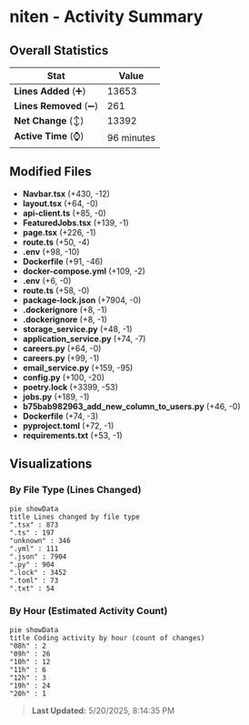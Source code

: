# niten - Activity Summary 

## Overall Statistics

| Stat                   | Value                                                             |
| ---------------------- | ----------------------------------------------------------------- |
| **Lines Added** (➕)   | 13653                                          |
| **Lines Removed** (➖) | 261                                        |
| **Net Change** (↕)    | 13392                |
| **Active Time** (⌚)   | 96 minutes |


## Modified Files
- **Navbar.tsx** (+430, -12)
- **layout.tsx** (+64, -0)
- **api-client.ts** (+85, -0)
- **FeaturedJobs.tsx** (+139, -1)
- **page.tsx** (+226, -1)
- **route.ts** (+50, -4)
- **.env** (+98, -10)
- **Dockerfile** (+91, -46)
- **docker-compose.yml** (+109, -2)
- **.env** (+6, -0)
- **route.ts** (+58, -0)
- **package-lock.json** (+7904, -0)
- **.dockerignore** (+8, -1)
- **.dockerignore** (+8, -1)
- **storage_service.py** (+48, -1)
- **application_service.py** (+74, -7)
- **careers.py** (+64, -0)
- **careers.py** (+99, -1)
- **email_service.py** (+159, -95)
- **config.py** (+100, -20)
- **poetry.lock** (+3399, -53)
- **jobs.py** (+189, -1)
- **b75bab982963_add_new_column_to_users.py** (+46, -0)
- **Dockerfile** (+74, -3)
- **pyproject.toml** (+72, -1)
- **requirements.txt** (+53, -1)

## Visualizations

### By File Type (Lines Changed)

```mermaid
pie showData
title Lines changed by file type
".tsx" : 873
".ts" : 197
"unknown" : 346
".yml" : 111
".json" : 7904
".py" : 904
".lock" : 3452
".toml" : 73
".txt" : 54
```

### By Hour (Estimated Activity Count)

```mermaid
pie showData
title Coding activity by hour (count of changes)
"08h" : 2
"09h" : 26
"10h" : 12
"11h" : 6
"12h" : 3
"19h" : 24
"20h" : 1
```


> **Last Updated:** 5/20/2025, 8:14:35 PM